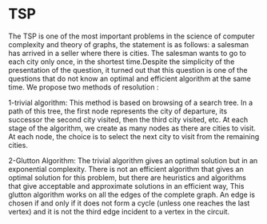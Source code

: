 # TSP
The TSP is one of the most important problems in the science of computer complexity and theory of graphs, the statement is as follows: a salesman has arrived in a seller where there is cities. The salesman wants to go to each city only once, in the shortest time.Despite the simplicity of the presentation of the question, it turned out that this question is one of the questions that do not know an optimal and efficient algorithm at the same time.
We propose two methods of resolution :

1-trivial algorithm:
This method is based on browsing of a search tree. In a path of this tree, the first node represents the city of departure, 
its successor the second city visited, then the third city visited, etc. At each stage of the algorithm, we create as many nodes 
as there are cities to visit. At each node, the choice is to select the next city to visit from the remaining cities.

2-Glutton Algorithm:
The trivial algorithm gives an optimal solution but in an exponential complexity. There is not an efficient algorithm that gives an optimal solution for this problem, but there are heuristics and algorithms that give acceptable and approximate solutions in an efficient way, This glutton algorithm works on all the edges of the complete graph. An edge is chosen if and only if it does not form a cycle (unless one reaches the last vertex) and it is not the third edge incident to a vertex in the circuit.
